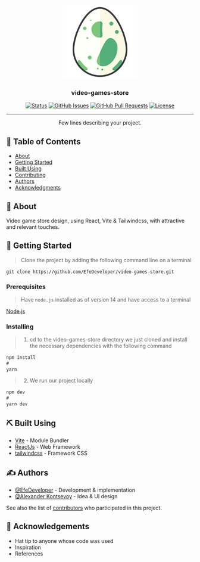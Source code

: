 <p align="center">
  <a href="" rel="noopener">
 <img width=200px height=200px src="./public/index.svg" alt="Project logo"></a>
</p>

<h3 align="center">video-games-store</h3>

<div align="center">

[![Status](https://img.shields.io/badge/status-active-success.svg)]()
[![GitHub Issues](https://img.shields.io/github/issues/EfeDeveloper/video-games-store)](https://github.com/EfeDeveloper/video-games-store/issues)
[![GitHub Pull Requests](https://img.shields.io/github/issues-pr/EfeDeveloper/video-games-store)](https://github.com/EfeDeveloper/video-games-store/pulls)
[![License](https://img.shields.io/badge/license-MIT-blue.svg)](/LICENSE)

</div>

---

<p align="center"> Few lines describing your project.
    <br> 
</p>

## 📝 Table of Contents

- [About](#about)
- [Getting Started](#getting_started)
- [Built Using](#built_using)
- [Contributing](../CONTRIBUTING.md)
- [Authors](#authors)
- [Acknowledgments](#acknowledgement)

## 🧐 About <a name = "about"></a>

Video game store design, using React, Vite & Tailwindcss, with attractive and relevant touches.

## 🏁 Getting Started <a name = "getting_started"></a>

> Clone the project by adding the following command line on a terminal

```
git clone https://github.com/EfeDeveloper/video-games-store.git
```

### Prerequisites

> Have `node.js` installed as of version 14 and have access to a terminal

[Node.js](https://nodejs.org/es/download/)

### Installing

> 1. cd to the video-games-store directory we just cloned and install the necessary dependencies with the following command

```
npm install
#
yarn
```

> 2. We run our project locally

```
npm dev
#
yarn dev
```

## ⛏️ Built Using <a name = "built_using"></a>

- [Vite](https://vitejs.dev/) - Module Bundler
- [ReactJs](https://beta.reactjs.org/) - Web Framework
- [tailwindcss](https://tailwindcss.com/) - Framework CSS

## ✍️ Authors <a name = "authors"></a>

- [@EfeDeveloper](https://github.com/EfeDeveloper) - Development & implementation
- [@Alexander Kontsevoy](https://dribbble.com/shots/18271611-Game-Store-Website-animation) - Idea & UI design

See also the list of [contributors](https://github.com/EfeDeveloper/video-games-store/contributors) who participated in this project.

## 🎉 Acknowledgements <a name = "acknowledgement"></a>

- Hat tip to anyone whose code was used
- Inspiration
- References
